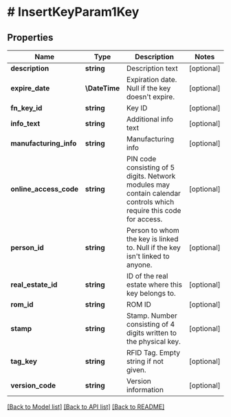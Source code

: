 # # InsertKeyParam1Key

## Properties

Name | Type | Description | Notes
------------ | ------------- | ------------- | -------------
**description** | **string** | Description text | [optional]
**expire_date** | **\DateTime** | Expiration date. Null if the key doesn&#39;t expire. | [optional]
**fn_key_id** | **string** | Key ID | [optional]
**info_text** | **string** | Additional info text | [optional]
**manufacturing_info** | **string** | Manufacturing info | [optional]
**online_access_code** | **string** | PIN code consisting of 5 digits. Network modules may contain calendar controls which require this code for access. | [optional]
**person_id** | **string** | Person to whom the key is linked to. Null if the key isn&#39;t linked to anyone. | [optional]
**real_estate_id** | **string** | ID of the real estate where this key belongs to. | [optional]
**rom_id** | **string** | ROM ID | [optional]
**stamp** | **string** | Stamp. Number consisting of 4 digits written to the physical key. | [optional]
**tag_key** | **string** | RFID Tag. Empty string if not given. | [optional]
**version_code** | **string** | Version information | [optional]

[[Back to Model list]](../../README.md#models) [[Back to API list]](../../README.md#endpoints) [[Back to README]](../../README.md)
